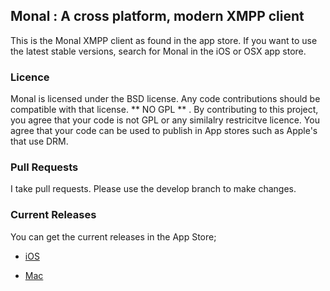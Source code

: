 ## Monal : A cross platform, modern XMPP client 

This is the Monal XMPP client as found in the app store.  If you want to  use the latest stable versions, search for Monal in the iOS or OSX app store. 

### Licence
Monal is licensed under the BSD license. Any code contributions should be compatible with  that license.  ** NO GPL ** .  By contributing to this project, you agree that your code is not GPL or any similalry restricitve licence. You agree that your code can be used to publish in App stores such as Apple's that use DRM. 

### Pull Requests
I take pull requests. Please  use the develop branch to make changes. 

### Current Releases ###

You can get the current releases in the App Store;

* [iOS](https://itunes.apple.com/us/app/monal-free-xmpp-chat/id317711500?mt=8)

* [Mac](https://itunes.apple.com/us/app/monal-free-xmpp-chat/id1060957067?mt=12)

